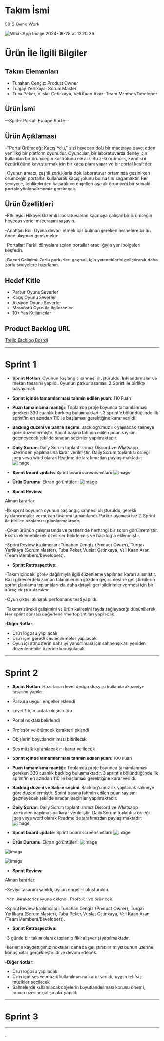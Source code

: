 # **Takım İsmi**

50'S Game Work

![WhatsApp Image 2024-06-28 at 12 20 36](https://github.com/Yerlikaya81/Bootcamp-50-GameProject/assets/153125470/d7101041-a381-4b5d-80bf-aa3fbb8e905b)

# Ürün İle İlgili Bilgiler

## Takım Elemanları

- Tunahan Cengiz: Product Owner
- Turgay Yerlikaya: Scrum Master
- Tuba Peker, Vuslat Çetinkaya, Veli Kaan Akan: Team Member/Developer

## Ürün İsmi

--Spider Portal: Escape Route--

## Ürün Açıklaması

-"Portal Örümceği: Kaçış Yolu," sizi heyecan dolu bir maceraya davet eden yenilikçi bir platform oyunudur. Oyuncular, bir laboratuvarda deney için kullanılan bir örümceğin kontrolünü ele alır. Bu zeki örümcek, kendisini özgürlüğüne kavuşturmak için bir kaçış planı yapar ve bir portal keşfeder.

-Oyunun amacı, çeşitli zorluklarla dolu laboratuvar ortamında gezinirken örümceğin portalları kullanarak kaçış yolunu bulmasını sağlamaktır. Her seviyede, tehlikelerden kaçarak ve engelleri aşarak örümceği bir sonraki portala yönlendirmemiz gerekecek.

## Ürün Özellikleri

-Etkileyici Hikaye: Gizemli laboratuvardan kaçmaya çalışan bir örümceğin heyecan verici macerasını yaşayın.

-Anahtarı Bul: Oyuna devam etmek için bulman gereken nesnelere bir an önce ulaşman gerekmekte.

-Portallar: Farklı dünyalara açılan portallar aracılığıyla yeni bölgeleri keşfedin.

-Beceri Gelişimi: Zorlu parkurları geçmek için yeteneklerini geliştirerek daha zorlu seviyelere hazırlanın.

## Hedef Kitle

- Parkur Oyunu Severler
- Kaçış Oyunu Severler
- Aksiyon Oyunu Severler
- Masaüstü Oyun ile ilgilenenler
- 10+ Yaş Kullanıcılar

## Product Backlog URL

[Trello Backlog Board](https://trello.com/b/518yycw7/50s-game-work))

---

# Sprint 1

- **Sprint Notları**: Oyunun başlangıç sahnesi oluşturuldu. Işıklandırmalar ve mekan tasarımı yapıldı. Oyunun parkur aşaması 2.Sprint ile birlikte başlayacak

- **Sprint içinde tamamlanması tahmin edilen puan**: 110 Puan

- **Puan tamamlama mantığı**: Toplamda proje boyunca tamamlanması gereken 330 puanlık backlog bulunmaktadır. 3 sprint'e bölündüğünde ilk sprint'in en azından 110 ile başlaması gerektiğine karar verildi.

- **Backlog düzeni ve Sahne seçimi**: Backlog'umuz ilk yapılacak sahneye göre düzenlenmiştir. Sprint başına tahmin edilen puan sayısını geçmeyecek şekilde sıradan seçimler yapılmaktadır.

- **Daily Scrum**: Daily Scrum toplantılarımız Discord ve Whatsapp üzerinden yapılmasına karar verilmiştir. Daily Scrum toplantısı örneği jpeg veya word olarak Readme'de tarafımızdan paylaşılmaktadır:
![image](https://github.com/Yerlikaya81/Bootcamp-50-GameProject/assets/153125470/fc7fd6b9-2021-45dd-a3f2-c11964523158)



- **Sprint board update**: Sprint board screenshotları: 
![image](https://github.com/tunadeveloper/Bootcamp-50-GameProject/assets/153125470/338b5bcf-5a02-428f-a632-b728e8b3b76a)


- **Ürün Durumu**: Ekran görüntüleri:
![image](https://github.com/tunadeveloper/Bootcamp-50-GameProject/assets/153125470/2aaa580d-96b7-4919-a8fb-d3fd7e3a3da2)


- **Sprint Review**: 

Alınan kararlar:

-İlk sprint boyunca oyunun başlangıç sahnesi oluşturuldu, gerekli ışıklandırmalar ve mekan tasarımı tamamlandı. Parkur aşaması ise 2. Sprint ile birlikte başlaması planlanmaktadır.

-Çıkan ürünün çalışmasında ve testlerinde herhangi bir sorun görülmemiştir. Ekstra eklenebilecek özellikler belirlenmiş ve backlog'a eklenmiştir.

-Sprint Review katılımcıları: Tunahan Cengiz (Product Owner), Turgay Yerlikaya (Scrum Master), Tuba Peker, Vuslat Çetinkaya, Veli Kaan Akan (Team Members/Developers).

- **Sprint Retrospective:**

-Takım içindeki görev dağılımıyla ilgili düzenleme yapılması kararı alınmıştır. Bazı görevlerdeki zaman tahminlerinin gözden geçirilmesi ve geliştiricilerin sprint planlama toplantılarında daha detaylı geri bildirimler vermesi için bir süreç oluşturulacaktır.

-Oyun çıktısı alınarak performans testi yapıldı.

-Takımın sürekli gelişimini ve ürün kalitesini fayda sağlayacağı düşünülerek, Her sprint sonrası değerlendirme toplantıları yapılacak.

-**Diğer Notlar**:
- Ürün logosu yapılacak
- Ürün için gerekli seslendirmeler yapılacak
- Oyun içi atmosferin daha iyi yansıtılması için sahne ışıkları yeniden düzenlenebilir, üzerine konuşulacak.
---

# Sprint 2
- **Sprint Notları**: Hazırlanan level design dosyası kullanılarak seviye tasarımı yapıldı.
- Parkura uygun engeller eklendi
- Level 2 için taslak oluşturuldu
- Portal noktası belirlendi
- Profesör ve örümcek karakteri eklendi
- Objelerin boyutlandırılması bitirilecek
- Ses müzik kullanılacak mı karar verilecek
  
- **Sprint içinde tamamlanması tahmin edilen puan**: 100 Puan

- **Puan tamamlama mantığı**: Toplamda proje boyunca tamamlanması gereken 330 puanlık backlog bulunmaktadır. 3 sprint'e bölündüğünde ilk sprint'in en azından 110 ile başlaması gerektiğine karar verildi.

- **Backlog düzeni ve Sahne seçimi**: Backlog'umuz ilk yapılacak sahneye göre düzenlenmiştir. Sprint başına tahmin edilen puan sayısını geçmeyecek şekilde sıradan seçimler yapılmaktadır.

- **Daily Scrum**: Daily Scrum toplantılarımız Discord ve Whatsapp üzerinden yapılmasına karar verilmiştir. Daily Scrum toplantısı örneği jpeg veya word olarak Readme'de tarafımızdan paylaşılmaktadır:
![image](https://github.com/user-attachments/assets/f87f4106-296a-4a6a-9b36-9e3d568546a5)



- **Sprint board update**: Sprint board screenshotları: 
![image](https://github.com/user-attachments/assets/5ef6da78-b8a0-4db9-9134-a299642337b0)


- **Ürün Durumu**: Ekran görüntüleri:
![image](https://github.com/user-attachments/assets/2bcf80d7-c696-4646-a360-623b37b6296f)

![image](https://github.com/user-attachments/assets/7c50681f-148d-4e4c-bb48-afd1343a24b1)

![image](https://github.com/user-attachments/assets/7c57123c-8883-434e-8d83-324d42543459)


- **Sprint Review**: 

Alınan kararlar:

-Seviye tasarımı yapıldı, uygun engeller oluşturuldu.

-Yeni karakterler oyuna eklendi. Profesör ve örümcek.

-Sprint Review katılımcıları: Tunahan Cengiz (Product Owner), Turgay Yerlikaya (Scrum Master), Tuba Peker, Vuslat Çetinkaya, Veli Kaan Akan (Team Members/Developers).

- **Sprint Retrospective:**

-3 günde bir takım olarak toplanıp fikir alışverişi yapılmaktadır.

-İlerleme kaydettiğimiz noktaları daha da geliştirebilir miyiz bunun üzerine konuşmalar gerçekleştirildi ve devam edecek.

-**Diğer Notlar**:
- Ürün logosu yapılacak
- Ürün için ses ve müzik kullanılmasına karar verildi, uygun telifsiz müzikler seçilecek
- Sahnelerde kullanılacak objelerin boyutlandırılması konusu önemli, bunun üzerine çalışmalar yapıldı.

---

# Sprint 3

---
.
